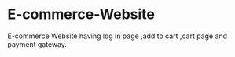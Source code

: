 # E-commerce-Website
E-commerce Website having log in page ,add to cart ,cart page and payment gateway.
